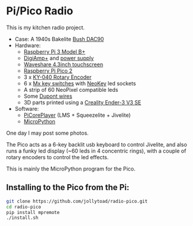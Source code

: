 # Pi/Pico Radio

This is my kitchen radio project.

- Case: A 1940s Bakelite [Bush DAC90](https://collections.vam.ac.uk/item/O372024/bush-dac90-radio-middleditch-frank-e/)
- Hardware:
  - [Raspberry Pi 3 Model B+](https://www.raspberrypi.com/products/raspberry-pi-3-model-b-plus/)
  - [DigiAmp+](https://www.raspberrypi.com/products/digiamp-plus/) and [power supply](https://thepihut.com/products/pi-digiamp-plus-power-brick-15v-3-33a-50w)
  - [Waveshare 4.3inch touchscreen](https://www.waveshare.com/wiki/4.3inch_DSI_LCD)
  - [Raspberry Pi Pico 2](https://www.raspberrypi.com/products/raspberry-pi-pico-2/)
  - 3 x [KY-040 Rotary Encoder](https://www.amazon.co.uk/dp/B07SV5HHM5)
  - 6 x [Mx key switches](https://www.amazon.co.uk/dp/B0CNSZJJJS) with [NeoKey](https://thepihut.com/products/neokey-socket-breakout-for-mechanical-key-switches-with-neopixel-for-mx-compatible-switches) led sockets
  - A strip of 60 NeoPixel compatible leds
  - Some [Dupont wires](https://thepihut.com/products/thepihuts-jumper-bumper-pack-120pcs-dupont-wire)
  - 3D parts printed using a [Creality Ender-3 V3 SE](https://www.creality.com/products/creality-ender-3-v3-se)
- Software:
  - [PiCorePlayer](https://www.picoreplayer.org/) (LMS + Squeezelite + Jivelite)
  - [MicroPython](https://micropython.org)

One day I may post some photos.

The Pico acts as a 6-key backlit usb keyboard to control Jivelite,
and also runs a funky led display (~60 leds in 4 concentric rings),
with a couple of rotary encoders to control the led effects.

This is mainly the MicroPython program for the Pico.

## Installing to the Pico from the Pi:

```sh
git clone https://github.com/jollytoad/radio-pico.git
cd radio-pico
pip install mpremote
./install.sh
```
